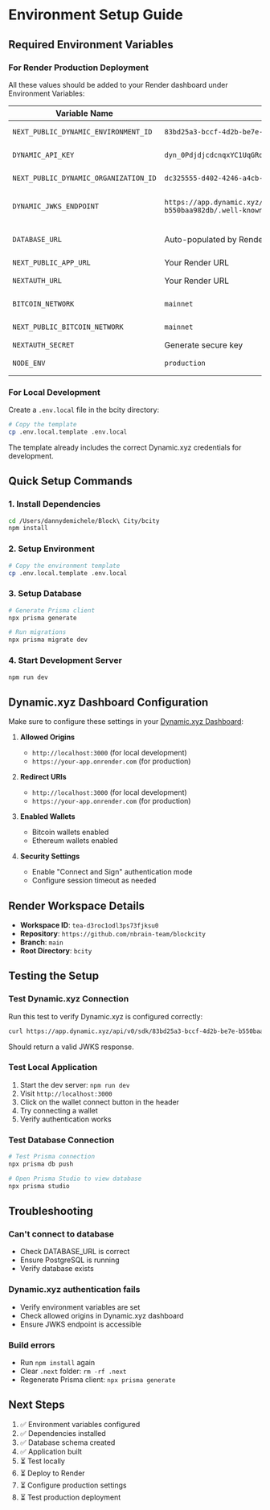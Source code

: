 # Environment Setup Guide

## Required Environment Variables

### For Render Production Deployment

All these values should be added to your Render dashboard under Environment Variables:

| Variable Name | Value | Description |
|--------------|-------|-------------|
| `NEXT_PUBLIC_DYNAMIC_ENVIRONMENT_ID` | `83bd25a3-bccf-4d2b-be7e-b550baa982db` | Dynamic.xyz Environment ID |
| `DYNAMIC_API_KEY` | `dyn_0PdjdjcdcnqxYC1UqGRqqWTVrbSJFdAaECVPzNPi5A5kEodDV61bg6mH` | Dynamic.xyz API Token |
| `NEXT_PUBLIC_DYNAMIC_ORGANIZATION_ID` | `dc325555-d402-4246-a4cb-ea66444afeb2` | Dynamic.xyz Organization ID |
| `DYNAMIC_JWKS_ENDPOINT` | `https://app.dynamic.xyz/api/v0/sdk/83bd25a3-bccf-4d2b-be7e-b550baa982db/.well-known/jwks` | JWKS Endpoint for token verification |
| `DATABASE_URL` | Auto-populated by Render | PostgreSQL connection string |
| `NEXT_PUBLIC_APP_URL` | Your Render URL | Application URL |
| `NEXTAUTH_URL` | Your Render URL | Auth callback URL |
| `BITCOIN_NETWORK` | `mainnet` | Bitcoin network (mainnet/testnet) |
| `NEXT_PUBLIC_BITCOIN_NETWORK` | `mainnet` | Public Bitcoin network |
| `NEXTAUTH_SECRET` | Generate secure key | Session secret |
| `NODE_ENV` | `production` | Node environment |

### For Local Development

Create a `.env.local` file in the bcity directory:

```bash
# Copy the template
cp .env.local.template .env.local
```

The template already includes the correct Dynamic.xyz credentials for development.

## Quick Setup Commands

### 1. Install Dependencies
```bash
cd /Users/dannydemichele/Block\ City/bcity
npm install
```

### 2. Setup Environment
```bash
# Copy the environment template
cp .env.local.template .env.local
```

### 3. Setup Database
```bash
# Generate Prisma client
npx prisma generate

# Run migrations
npx prisma migrate dev
```

### 4. Start Development Server
```bash
npm run dev
```

## Dynamic.xyz Dashboard Configuration

Make sure to configure these settings in your [Dynamic.xyz Dashboard](https://app.dynamic.xyz/):

1. **Allowed Origins**
   - `http://localhost:3000` (for local development)
   - `https://your-app.onrender.com` (for production)

2. **Redirect URIs**
   - `http://localhost:3000` (for local development)
   - `https://your-app.onrender.com` (for production)

3. **Enabled Wallets**
   - Bitcoin wallets enabled
   - Ethereum wallets enabled

4. **Security Settings**
   - Enable "Connect and Sign" authentication mode
   - Configure session timeout as needed

## Render Workspace Details

- **Workspace ID**: `tea-d3roc1odl3ps73fjksu0`
- **Repository**: `https://github.com/nbrain-team/blockcity`
- **Branch**: `main`
- **Root Directory**: `bcity`

## Testing the Setup

### Test Dynamic.xyz Connection

Run this test to verify Dynamic.xyz is configured correctly:

```bash
curl https://app.dynamic.xyz/api/v0/sdk/83bd25a3-bccf-4d2b-be7e-b550baa982db/.well-known/jwks
```

Should return a valid JWKS response.

### Test Local Application

1. Start the dev server: `npm run dev`
2. Visit `http://localhost:3000`
3. Click on the wallet connect button in the header
4. Try connecting a wallet
5. Verify authentication works

### Test Database Connection

```bash
# Test Prisma connection
npx prisma db push

# Open Prisma Studio to view database
npx prisma studio
```

## Troubleshooting

### Can't connect to database
- Check DATABASE_URL is correct
- Ensure PostgreSQL is running
- Verify database exists

### Dynamic.xyz authentication fails
- Verify environment variables are set
- Check allowed origins in Dynamic.xyz dashboard
- Ensure JWKS endpoint is accessible

### Build errors
- Run `npm install` again
- Clear `.next` folder: `rm -rf .next`
- Regenerate Prisma client: `npx prisma generate`

## Next Steps

1. ✅ Environment variables configured
2. ✅ Dependencies installed
3. ✅ Database schema created
4. ✅ Application built
5. ⏳ Test locally
6. ⏳ Deploy to Render
7. ⏳ Configure production settings
8. ⏳ Test production deployment

